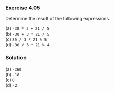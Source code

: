 ### Exercise 4.05

Determine the result of the following expressions.

(a) `-30 * 3 + 21 / 5`  
(b) `-30 + 3 * 21 / 5`  
(c) `30 / 3 * 21 % 5`  
(d) `-30 / 3 * 21 % 4`

### Solution

(a) `-360`  
(b) `-18`  
(c) `0`  
(d) `-2`
